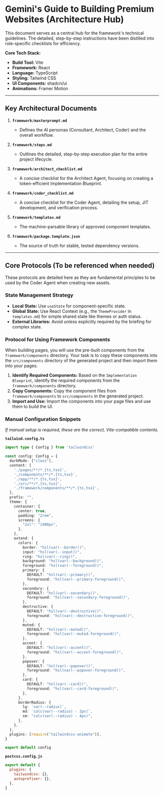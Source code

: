 # Gemini's Guide to Building Premium Websites (Architecture Hub)

This document serves as a central hub for the framework's technical guidelines. The detailed, step-by-step instructions have been distilled into role-specific checklists for efficiency.

**Core Tech Stack:**
*   **Build Tool:** Vite
*   **Framework:** React
*   **Language:** TypeScript
*   **Styling:** Tailwind CSS
*   **UI Components:** shadcn/ui
*   **Animations:** Framer Motion

---

## Key Architectural Documents

1.  **`framework/masterprompt.md`**
    *   Defines the AI personas (Consultant, Architect, Coder) and the overall workflow.

2.  **`framework/steps.md`**
    *   Outlines the detailed, step-by-step execution plan for the entire project lifecycle.

3.  **`framework/architect_checklist.md`**
    *   A concise checklist for the Architect Agent, focusing on creating a token-efficient Implementation Blueprint.

4.  **`framework/coder_checklist.md`**
    *   A concise checklist for the Coder Agent, detailing the setup, JIT development, and verification process.

5.  **`framework/templates.md`**
    *   The machine-parsable library of approved component templates.

6.  **`framework/package.template.json`**
    *   The source of truth for stable, tested dependency versions.

---

## Core Protocols (To be referenced when needed)

These protocols are detailed here as they are fundamental principles to be used by the Coder Agent when creating new assets.

### State Management Strategy

*   **Local State:** Use `useState` for component-specific state.
*   **Global State:** Use React Context (e.g., the `ThemeProvider` in `templates.md`) for simple shared state like themes or auth status.
*   **External Libraries:** Avoid unless explicitly required by the briefing for complex state.

### Protocol for Using Framework Components

When building pages, you will use the pre-built components from the `framework/components` directory. Your task is to copy these components into the `src/components` directory of the generated project and then import them into your pages.

1.  **Identify Required Components:** Based on the `Implementation Blueprint`, identify the required components from the `framework/components` directory.
2.  **Copy Components:** Copy the component files from `framework/components` to `src/components` in the generated project.
3.  **Import and Use:** Import the components into your page files and use them to build the UI.

### Manual Configuration Snippets

*If manual setup is required, these are the correct, Vite-compatible contents.*

**`tailwind.config.ts`**
```typescript
import type { Config } from 'tailwindcss'

const config: Config = {
  darkMode: ["class"],
  content: [
    './pages/**/*.{ts,tsx}',
    './components/**/*.{ts,tsx}',
    './app/**/*.{ts,tsx}',
    './src/**/*.{ts,tsx}',
    './framework/components/**/*.{ts,tsx}',
  ],
  prefix: "",
  theme: {
    container: {
      center: true,
      padding: "2rem",
      screens: {
        "2xl": "1400px",
      },
    },
    extend: {
      colors: {
        border: "hsl(var(--border))",
        input: "hsl(var(--input))",
        ring: "hsl(var(--ring))",
        background: "hsl(var(--background))",
        foreground: "hsl(var(--foreground))",
        primary: {
          DEFAULT: "hsl(var(--primary))",
          foreground: "hsl(var(--primary-foreground))",
        },
        secondary: {
          DEFAULT: "hsl(var(--secondary))",
          foreground: "hsl(var(--secondary-foreground))",
        },
        destructive: {
          DEFAULT: "hsl(var(--destructive))",
          foreground: "hsl(var(--destructive-foreground))",
        },
        muted: {
          DEFAULT: "hsl(var(--muted))",
          foreground: "hsl(var(--muted-foreground))",
        },
        accent: {
          DEFAULT: "hsl(var(--accent))",
          foreground: "hsl(var(--accent-foreground))",
        },
        popover: {
          DEFAULT: "hsl(var(--popover))",
          foreground: "hsl(var(--popover-foreground))",
        },
        card: {
          DEFAULT: "hsl(var(--card))",
          foreground: "hsl(var(--card-foreground))",
        },
      },
      borderRadius: {
        lg: `var(--radius)`,
        md: `calc(var(--radius) - 2px)`,
        sm: "calc(var(--radius) - 4px)",
      },
    },
  },
  plugins: [require("tailwindcss-animate")],
}

export default config
```

**`postcss.config.js`**
```javascript
export default {
  plugins: {
    tailwindcss: {},
    autoprefixer: {},
  },
}
```

